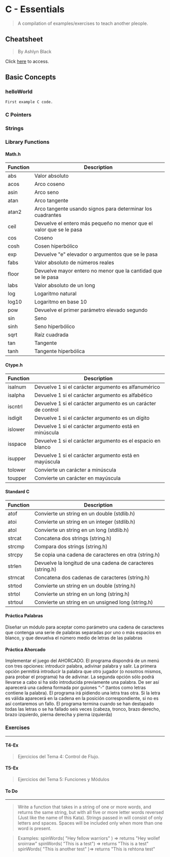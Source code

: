 # C - Essentials

> A compilation of examples/exercises to teach another pleople.

## Cheatsheet

> By Ashlyn Black

Click [here](https://cheatography.com/ashlyn-black/cheat-sheets/c-reference/) to access.

## Basic Concepts

### helloWorld

    First example C code.

### C Pointers

### Strings

### Library Functions

#### Math.h

| Function | Description                                                         |
| -------- | ------------------------------------------------------------------- |
| abs      | Valor absoluto                                                      |
| acos     | Arco coseno                                                         |
| asin     | Arco seno                                                           |
| atan     | Arco tangente                                                       |
| atan2    | Arco tangente usando signos para determinar los cuadrantes          |
| ceil     | Devuelve el entero más pequeño no menor que el valor que se le pasa |
| cos      | Coseno                                                              |
| cosh     | Cosen hiperbólico                                                   |
| exp      | Devuelve "e" elevador o argumentos que se le pasa                   |
| fabs     | Valor absoluto de números reales                                    |
| floor    | Devuelve mayor entero no menor que la cantidad que se le pasa       |
| labs     | Valor absoluto de un long                                           |
| log      | Logaritmo natural                                                   |
| log10    | Logaritmo en base 10                                                |
| pow      | Devuelve el primer parámetro elevado segundo                        |
| sin      | Seno                                                                |
| sinh     | Seno hiperbólico                                                    |
| sqrt     | Raíz cuadrada                                                       |
| tan      | Tangente                                                            |
| tanh     | Tangente hiperbólica                                                |

#### Ctype.h

| Function | Description                                                   |
| -------- | ------------------------------------------------------------- |
| isalnum  | Devuelve 1 si el carácter argumento es alfanumérico           |
| isalpha  | Devuelve 1 si el carácter argumento es alfabético             |
| iscntrl  | Devuelve 1 si el carácter argumento es un carácter de control |
| isdigit  | Devuelve 1 si el carácter argumento es un dígito              |
| islower  | Devuelve 1 si el carácter argumento está en minúscula         |
| isspace  | Devuelve 1 si el carácter argumento es el espacio en blanco   |
| isupper  | Devuelve 1 si el carácter argumento está en mayúscula         |
| tolower  | Convierte un carácter a minúscula                             |
| toupper  | Convierte un carácter en mayúscula                            |

#### Standard C

| Function | Description                                                 |
| -------- | ----------------------------------------------------------- |
| atof     | Convierte un string en un double (stdlib.h)                 |
| atoi     | Convierte un string en un integer (stdlib.h)                |
| atol     | Convierte un string en un long (stdlib.h)                   |
| strcat   | Concatena dos strings (string.h)                            |
| strcmp   | Compara dos strings (string.h)                              |
| strcpy   | Se copia una cadena de caracteres en otra (string.h)        |
| strlen   | Devuelve la longitud de una cadena de caracteres (string.h) |
| strncat  | Concatena dos cadenas de caracteres (string.h)              |
| strtod   | Convierte un string en un double (string.h)                 |
| strtol   | Convierte un string en un long (string.h)                   |
| strtoul  | Convierte un string en un unsigned long (string.h)          |

#### Práctica Palabras

Diseñar un módulo para aceptar como parámetro una cadena de caracteres que contenga una serie de palabras separadas por uno o más espacios en
blanco, y que devuelva el número medio de letras de las palabras

#### Práctica Ahorcado

Implementar el juego del AHORCADO. El programa dispondrá de un menú con tres opciones: introducir palabra, adivinar palabra y salir. La primera opción
permitirá introducir la palabra que otro jugador (o nosotros mismos, para probar el programa) ha de adivinar. La segunda opción sólo podrá llevarse a
cabo si ha sido introducida previamente una palabra. De ser así aparecerá una cadena formada por guiones “-” (tantos como letras contiene la palabra). El
programa irá pidiendo una letra tras otra. Si la letra es válida aparecerá en la cadena en la posición correspondiente, si no es así contaremos un fallo. El programa termina cuando se han destapado todas las letras o se ha fallado seis veces (cabeza, tronco, brazo derecho, brazo izquierdo, pierna derecha y pierna izquierda)

### Exercises

---

#### T4-Ex

> Ejercicios del Tema 4: Control de Flujo.

#### T5-Ex

> Ejercicios del Tema 5: Funciones y Módulos

#### To Do

---

> Write a function that takes in a string of one or more words, and returns the same string, but with all five or more letter words reversed (Just like the name of this Kata). Strings passed in will consist of only letters and spaces. Spaces will be included only when more than one word is present.

> Examples:
> spinWords( "Hey fellow warriors" ) => returns "Hey wollef sroirraw"
> spinWords( "This is a test") => returns "This is a test"
> spinWords( "This is another test" )=> returns "This is rehtona test"
